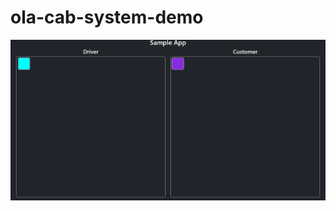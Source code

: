 # ola-cab-system-demo

![sample](https://github.com/wavy-s/ola-cab-system-demo/blob/main/Screenshot%202023-08-11%20233222.png)
